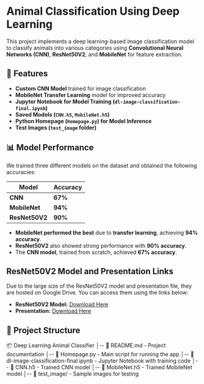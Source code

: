 # Animal Classification Using Deep Learning 

This project implements a deep learning-based image classification model to classify animals into various categories using **Convolutional Neural Networks (CNN)**, **ResNet50V2**, and **MobileNet** for feature extraction.
## 🚀 Features
- **Custom CNN Model** trained for image classification
- **MobileNet Transfer Learning** model for improved accuracy
- **Jupyter Notebook for Model Training (`dl-image-classification-final.ipynb`)**
- **Saved Models (`CNN.h5`, `MobileNet.h5`)**
- **Python Homepage (`Homepage.py`) for Model Inference**
- **Test Images (`test_image` folder)**

## 📊 Model Performance  
We trained three different models on the dataset and obtained the following accuracies:  

| Model        | Accuracy |
|-------------|---------|
| **CNN**         | **67%**  |
| **MobileNet**   | **94%**  |
| **ResNet50V2**  | **90%**  |

- **MobileNet performed the best** due to **transfer learning**, achieving **94% accuracy**.  
- **ResNet50V2** also showed strong performance with **90% accuracy**.  
- The **CNN model**, trained from scratch, achieved **67% accuracy**.  


## ResNet50V2 Model and Presentation Links

Due to the large size of the ResNet50V2 model and presentation file, they are hosted on Google Drive. You can access them using the links below:

- **ResNet50V2 Model:** [Download Here](https://drive.google.com/file/d/1BfKY86KVhM5c_DJO7kVbWx8MA7WuYf0v/view?usp=sharing)  
- **Presentation:** [Download Here](https://drive.google.com/file/d/1qpbPCvsmpaZzQkDsFlibKUy8XOAGepJQ/view?usp=sharing)


## 📂 Project Structure  
📦 Deep Learning Animal Classifier
│-- 📜 README.md - Project documentation
│-- 📜 Homepage.py - Main script for running the app
│-- 📜 dl-image-classification-final.ipynb - Jupyter Notebook with training code
│-- 📜 CNN.h5 - Trained CNN model
│-- 📜 MobileNet.h5 - Trained MobileNet model
│-- 📂 test_image/ - Sample images for testing
